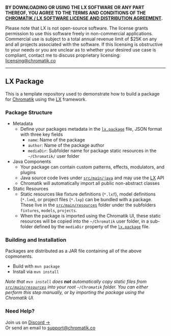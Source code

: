 **BY DOWNLOADING OR USING THE LX SOFTWARE OR ANY PART THEREOF, YOU AGREE TO THE TERMS AND CONDITIONS OF THE [CHROMATIK / LX SOFTWARE LICENSE AND DISTRIBUTION AGREEMENT](http://chromatik.co/license/).**

Please note that LX is not open-source software. The license grants permission to use this software freely in non-commercial applications. Commercial use is subject to a total annual revenue limit of $25K on any and all projects associated with the software. If this licensing is obstructive to your needs or you are unclear as to whether your desired use case is compliant, contact me to discuss proprietary licensing: licensing@chromatik.co

---

## LX Package

This is a template repository used to demonstrate how to build a package for [Chromatik](https://chromatik.co/) using the [LX](https://github.com/heronarts/LX/) framework.

### Package Structure

- Metadata
  - Define your packages metadata in the [`lx.package`](src/main/resources/lx.package) file, JSON format with three key fields
     - `name`: Name of the package
     - `author`: Name of the package author
     - `mediaDir`: Subfolder name for package static resources in the `~/Chromatik/` user folder
- Java Components
  - Your package can contain custom patterns, effects, modulators, and plugins
  - Java source code lives under [`src/main/java`](src/main/java) and may use the [LX](https://github.com/heronarts/LX/) API
  - Chromatik will automatically import all public non-abstract classes
- Static Resources
  - Static resources like fixture definitions (`*.lxf`), model definitions (`*.lxm`), or project files (`*.lxp`) can be bundled with a package. These live in the [`src/main/resources`](src/main/resources) folder under the subfolders `fixtures`, `models`, `projects`.
  - When the package is imported using the Chromatik UI, these static resources will be copied into the `~/Chromatik` user folder, in a sub-folder defined by the `mediaDir` property of the [`lx.package`](src/main/resources/lx.package) file.

### Building and Installation

Packages are distributed as a JAR file containing all of the above copmonents.

- Build with `mvn package`
- Install via `mvn install`

_Note that `mvn install` does **not** automatically copy static files from [`src/main/resources`](src/main/resources) into your root `~/Chromatik` folder. You can either perform this step manually, or by importing the package using the Chromatik UI._

### Need Help?

Join us on [Discord &rarr;](https://chromatik.co/discord)<br />
Or send an email to [support@chromatik.co](support@chromatik.co)
